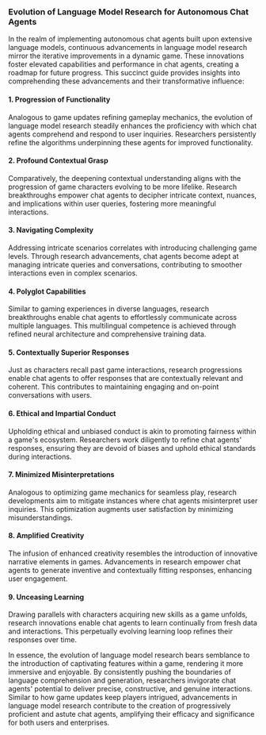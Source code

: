 ### Evolution of Language Model Research for Autonomous Chat Agents

In the realm of implementing autonomous chat agents built upon extensive language models, continuous advancements in language model research mirror the iterative improvements in a dynamic game. These innovations foster elevated capabilities and performance in chat agents, creating a roadmap for future progress. This succinct guide provides insights into comprehending these advancements and their transformative influence:

#### 1. Progression of Functionality

Analogous to game updates refining gameplay mechanics, the evolution of language model research steadily enhances the proficiency with which chat agents comprehend and respond to user inquiries. Researchers persistently refine the algorithms underpinning these agents for improved functionality.

#### 2. Profound Contextual Grasp

Comparatively, the deepening contextual understanding aligns with the progression of game characters evolving to be more lifelike. Research breakthroughs empower chat agents to decipher intricate context, nuances, and implications within user queries, fostering more meaningful interactions.

#### 3. Navigating Complexity

Addressing intricate scenarios correlates with introducing challenging game levels. Through research advancements, chat agents become adept at managing intricate queries and conversations, contributing to smoother interactions even in complex scenarios.

#### 4. Polyglot Capabilities

Similar to gaming experiences in diverse languages, research breakthroughs enable chat agents to effortlessly communicate across multiple languages. This multilingual competence is achieved through refined neural architecture and comprehensive training data.

#### 5. Contextually Superior Responses

Just as characters recall past game interactions, research progressions enable chat agents to offer responses that are contextually relevant and coherent. This contributes to maintaining engaging and on-point conversations with users.

#### 6. Ethical and Impartial Conduct

Upholding ethical and unbiased conduct is akin to promoting fairness within a game's ecosystem. Researchers work diligently to refine chat agents' responses, ensuring they are devoid of biases and uphold ethical standards during interactions.

#### 7. Minimized Misinterpretations

Analogous to optimizing game mechanics for seamless play, research developments aim to mitigate instances where chat agents misinterpret user inquiries. This optimization augments user satisfaction by minimizing misunderstandings.

#### 8. Amplified Creativity

The infusion of enhanced creativity resembles the introduction of innovative narrative elements in games. Advancements in research empower chat agents to generate inventive and contextually fitting responses, enhancing user engagement.

#### 9. Unceasing Learning

Drawing parallels with characters acquiring new skills as a game unfolds, research innovations enable chat agents to learn continually from fresh data and interactions. This perpetually evolving learning loop refines their responses over time.

In essence, the evolution of language model research bears semblance to the introduction of captivating features within a game, rendering it more immersive and enjoyable. By consistently pushing the boundaries of language comprehension and generation, researchers invigorate chat agents' potential to deliver precise, constructive, and genuine interactions. Similar to how game updates keep players intrigued, advancements in language model research contribute to the creation of progressively proficient and astute chat agents, amplifying their efficacy and significance for both users and enterprises.